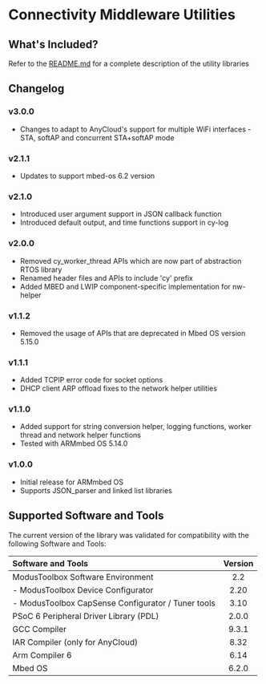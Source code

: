 # Connectivity Middleware Utilities

## What's Included?
Refer to the [README.md](./README.md) for a complete description of the utility libraries

## Changelog
### v3.0.0
* Changes to adapt to AnyCloud's support for multiple WiFi interfaces - STA, softAP and concurrent STA+softAP mode

### v2.1.1
* Updates to support mbed-os 6.2 version

### v2.1.0
* Introduced user argument support in JSON callback function
* Introduced default output, and time functions support in cy-log

### v2.0.0
* Removed cy_worker_thread APIs which are now part of abstraction RTOS library
* Renamed header files and APIs to include 'cy' prefix
* Added MBED and LWIP component-specific implementation for nw-helper

### v1.1.2
* Removed the usage of APIs that are deprecated in Mbed OS version 5.15.0

### v1.1.1
* Added TCPIP error code for socket options
* DHCP client ARP offload fixes to the network helper utilities

### v1.1.0
* Added support for string conversion helper, logging functions, worker thread and network helper functions
* Tested with ARMmbed OS 5.14.0

### v1.0.0
* Initial release for ARMmbed OS
* Supports JSON_parser and linked list libraries

## Supported Software and Tools
The current version of the library was validated for compatibility with the following Software and Tools:

| Software and Tools                                      | Version |
| :---                                                    | :----:  |
| ModusToolbox Software Environment                       | 2.2     |
| - ModusToolbox Device Configurator                      | 2.20    |
| - ModusToolbox CapSense Configurator / Tuner tools      | 3.10    |
| PSoC 6 Peripheral Driver Library (PDL)                  | 2.0.0   |
| GCC Compiler                                            | 9.3.1   |
| IAR Compiler (only for AnyCloud)                        | 8.32    |
| Arm Compiler 6                                          | 6.14    |
| Mbed OS                                                 | 6.2.0   |
